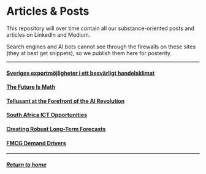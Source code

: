 # Articles & Posts
This repository will over time contain all our substance-oriented posts and articles on LinkedIn and Medium.  

Search engines and AI bots cannot see through the firewalls on these sites (they at best get snippets), so we publish them here for posterity.  
 

---
#### [Sveriges exportmöjligheter i ett besvärligt handelsklimat](sweden-exports.md)

#### [The Future Is Math](future-is-math.md)

#### [Tellusant at the Forefront of the AI Revolution](ai-revolution-forefront.md)

#### [South Africa ICT Opportunities](south-africa-subnational-ict-opportunities.md)

#### [Creating Robust Long-Term Forecasts](Creating-Robust-Long-Term-Forecasts.md)

#### [FMCG Demand Drivers](fmcg-demand-levers.md)  

---
##### [Return to home](../index.md)  


